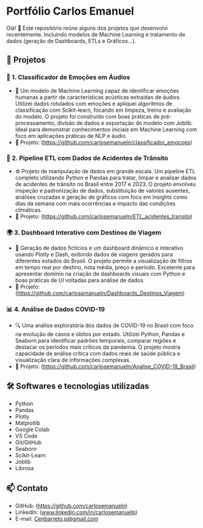 # Portfólio Carlos Emanuel

Olá! 👋 Este repositório reúne alguns dos projetos que desenvolvi recentemente. Incluindo modelos de Machine Learning e tratamento de dados (geração de Dashboards, ETLs e Gráficos...).


## 📂 Projetos

### 🚀 1. Classificador de Emoções em Áudios
- 🧠 Um modelo de Machine Learning capaz de identificar emoções humanas a partir de características acústicas extraídas de áudios. Utilizei dados rotulados com emoções e apliquei algoritmos de classificação com Scikit-learn, focando em limpeza, treino e avaliação do modelo. O projeto foi construído com boas práticas de pré-processamento, divisão de dados e exportação do modelo com Joblib. Ideal para demonstrar conhecimentos iniciais em Machine Learning com foco em aplicações práticas de NLP e áudio.
- 🔗 Projeto: (https://github.com/carlosemanueln/classificador_emocoes)

### 🚧 2. Pipeline ETL com Dados de Acidentes de Trânsito
- ⚙️ Projeto de manipulação de dados em grande escala. Um pipeline ETL completo utilizando Python e Pandas para tratar, limpar e analisar dados de acidentes de trânsito no Brasil entre 2017 e 2023. O projeto envolveu inspeção e padronização de dados, substituição de valores ausentes, análises cruzadas e geração de gráficos com foco em insights como dias da semana com mais ocorrências e impacto das condições climáticas.
- 🔗 Projeto: (https://github.com/carlosemanueln/ETL_acidentes_transito)

### 🌍 3. Dashboard Interativo com Destinos de Viagem
- 🎯 Geração de dados fictícios e um dashboard dinâmico e interativo usando Plotly e Dash, exibindo dados de viagens gerados para diferentes estados do Brasil. O projeto permite a visualização de filtros em tempo real por destino, nota média, preço e período. Excelente para apresentar domínio na criação de dashboards visuais com Python e boas práticas de UI voltadas para análise de dados.
- 🔗 Projeto: (https://github.com/carlosemanueln/Dashboards_Destinos_Viagem)

### 📊 4. Análise de Dados COVID-19
- 🔍 Uma análise exploratória dos dados de COVID-19 no Brasil com foco na evolução de casos e óbitos por estado. Utilizei Python, Pandas e Seaborn para identificar padrões temporais, comparar regiões e destacar os períodos mais críticos da pandemia. O projeto mostra capacidade de análise crítica com dados reais de saúde pública e visualização clara de informações complexas.
- 🔗 Projeto: (https://github.com/carlosemanueln/Analise_COVID-19_Brasil)


## 🛠️ Softwares e tecnologias utilizadas

- Python
- Pandas
- Plotly
- Matplotlib
- Google Colab
- VS Code
- Git/GitHub
- Seaborn
- Scikit-Learn
- Joblib
- Librosa

## 📫 Contato

- GitHub: (https://github.com/carlosemanueln)
- LinkedIn: (www.linkedin.com/in/carlosemanuelp)
- E-mail: Cenbarreto.p@gmail.com


